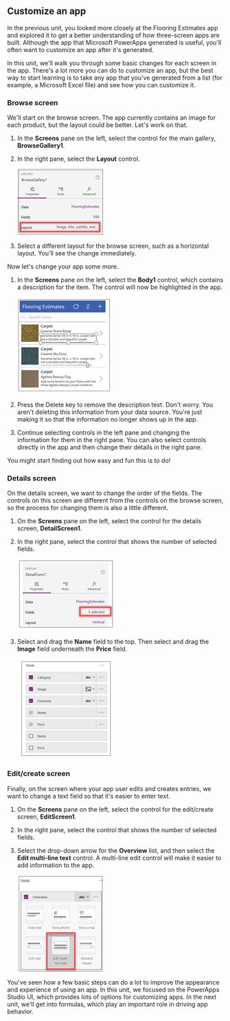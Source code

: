 ## Customize an app

In the previous unit, you looked more closely at the Flooring Estimates app and explored it to get a better understanding of how three-screen apps are built. Although the app that Microsoft PowerApps generated is useful, you'll often want to customize an app after it's generated.

In this unit, we'll walk you through some basic changes for each screen in the app. There's a lot more you can do to customize an app, but the best way to start learning is to take any app that you've generated from a list (for example, a Microsoft Excel file) and see how you can customize it.

### Browse screen
We'll start on the browse screen. The app currently contains an image for each product, but the layout could be better. Let's work on that.

1. In the **Screens** pane on the left, select the control for the main gallery, **BrowseGallery1**. 
1. In the right pane, select the **Layout** control.

    ![Change the browse screen layout](../media/powerapps-layout.png)

1. Select a different layout for the browse screen, such as a horizontal layout. You'll see the change immediately.

Now let's change your app some more.

1. In the **Screens** pane on the left, select the **Body1** control, which contains a description for the item. The control will now be highlighted in the app.

    ![Change the item description](../media/powerapps-delete-body.png)

1. Press the Delete key to remove the description text. Don't worry. You aren't deleting this information from your data source. You're just making it so that the information no longer shows up in the app.
1. Continue selecting controls in the left pane and changing the information for them in the right pane. You can also select controls directly in the app and then change their details in the right pane. 

You might start finding out how easy and fun this is to do!

### Details screen

On the details screen, we want to change the order of the fields. The controls on this screen are different from the controls on the browse screen, so the process for changing them is also a little different. 

1. On the **Screens** pane on the left, select the control for the details screen, **DetailScreen1**.
1. In the right pane, select the control that shows the number of selected fields.

    ![Select the control for the number of selected fields](../media/powerapps-edit-fields.png)

1. Select and drag the **Name** field to the top. Then select and drag the **Image** field underneath the **Price** field.

    ![Move fields on the details screen](../media/powerapps-move-fields.png)

### Edit/create screen

Finally, on the screen where your app user edits and creates entries, we want to change a text field so that it's easier to enter text. 

1. On the **Screens** pane on the left, select the control for the edit/create screen, **EditScreen1**.
1. In the right pane, select the control that shows the number of selected fields.
1. Select the drop-down arrow for the **Overview** list, and then select the **Edit multi-line text** control. A multi-line edit control will make it easier to add information to the app.

    ![Change the edit/create screen fields](../media/powerapps-change-editscreen.png)

You've seen how a few basic steps can do a lot to improve the appearance and experience of using an app. In this unit, we focused on the PowerApps Studio UI, which provides lots of options for customizing apps. In the next unit, we'll get into formulas, which play an important role in driving app behavior.